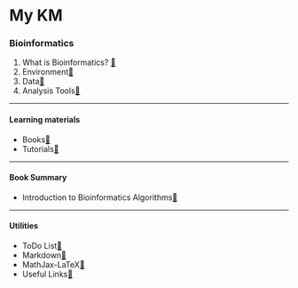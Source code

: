 # My KM

### Bioinformatics
1. What is Bioinformatics? [🔗](Bioinformatics/Notes/01%20What%20is%20Bioinformatics.md)
2. Environment[🔗](Bioinformatics/Notes/02%20Environment.md)
3. Data[🔗](Bioinformatics/Notes/03%20Data.md)
4. Analysis Tools[🔗](Bioinformatics/Notes/04%20Analysis%20Tools.md)

---
#### Learning materials
- Books[🔗](Bioinformatics/Notes/Ref%20Bioinformatics%20Books.md)
- Tutorials[🔗](Bioinformatics/Notes/Ref%20Bioinformatics%20Tutorials.md)


---
#### Book Summary
- Introduction to Bioinformatics Algorithms[🔗](Bioinformatics/Books/Introduction%20to%20Bioinformatics%20Algorithms.md)

---
#### Utilities
- ToDo List[🔗](/Utilities/ToDo%20List.md)
- Markdown[🔗](/Utilities/Markdown.md)
- MathJax-LaTeX[🔗](/Utilities/MathJax-LaTeX.md)
- Useful Links[🔗](/Utilities/Useful%20Links.md)
